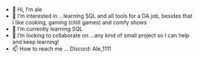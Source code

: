 - 👋 Hi, I’m ale
- 👀 I’m interested in ...learning SQL and all tools for a DA job, besides that I like cooking, gaming (chill games) and comfy shows
- 🌱 I’m currently learning SQL
- 💞️ I’m looking to collaborate on ...any kind of small project so I can help and keep learning!
- 📫 How to reach me ... Discord: Ale_1111 

<!---
alejandra1166/alejandra1166 is a ✨ special ✨ repository because its `README.md` (this file) appears on your GitHub profile.
You can click the Preview link to take a look at your changes.
--->
